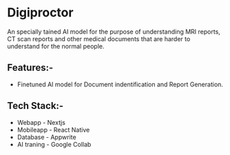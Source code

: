 # Digiproctor
An specially tained AI model for the purpose of understanding MRI reports, CT scan reports and other medical documents that are harder to understand for the normal people.

## Features:- 
- Finetuned AI model for Document indentification and Report Generation.

## Tech Stack:-
- Webapp - Nextjs
- Mobileapp - React Native 
- Database - Appwrite
- AI traning - Google Collab
